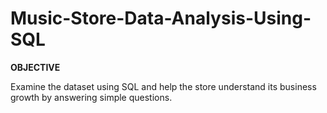 # Music-Store-Data-Analysis-Using-SQL

**OBJECTIVE**

Examine the dataset using SQL and help the store understand its business growth by answering simple questions.
